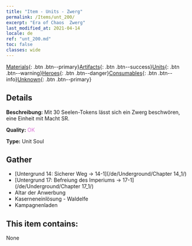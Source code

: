 ```yaml
---
title: "Item - Units - Zwerg"
permalink: /Items/unt_200/
excerpt: "Era of Chaos  Zwerg"
last_modified_at: 2021-04-14
locale: de
ref: "unt_200.md"
toc: false
classes: wide
---
```

 [Materials](/de/Items/){: .btn .btn--primary}[Artifacts](/de/Items/Artifacts/){: .btn .btn--success}[Units](/de/Items/Units/){: .btn .btn--warning}[Heroes](/de/Items/Heroes/){: .btn .btn--danger}[Consumables](/de/Items/Consumables/){: .btn .btn--info}[Unknown](/de/Items/Unknown/){: .btn .btn--primary}

## Details
 **Beschreibung:** Mit 30 Seelen-Tokens lässt sich ein Zwerg beschwören, eine Einheit mit Macht SR.

 **Quality:** <span style="color: #DA70D6">OK</span>

 **Type:** Unit Soul

## Gather

*    [Untergrund 14: Sicherer Weg -> 14-1](/de/Underground/Chapter 14_1/) 
*    [Untergrund 17: Befreiung des Imperiums -> 17-1](/de/Underground/Chapter 17_1/) 
*    Altar der Anwerbung 
*    Kaserneneinlösung - Waldelfe 
*    Kampagnenladen 

## This item contains:

  None

